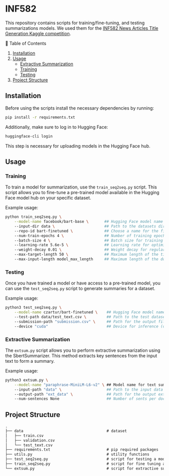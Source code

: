 # INF582

This repository contains scripts for training/fine-tuning, and testing summarizations models. We used them for the [INF582 News Articles Title Generation Kaggle competition](https://www.kaggle.com/competitions/inf582-news-articles-title-generation).

📝 Table of Contents
1. [Installation](#installation)
2. [Usage](#usage)
   - [Extractive Summarization](#extractive-summarization)
   - [Training](#training)
   - [Testing](#testing)
3. [Project Structure](#project-structure)

## Installation
Before using the scripts install the necessary dependencies by running:
```bash
pip install -r requirements.txt
```
Additionally, make sure to log in to Hugging Face:
```bash
huggingface-cli login
```
This step is necessary for uploading models in the Hugging Face hub.

## Usage
### Training
To train a model for summarization, use the `train_seq2seq.py` script. This script allows you to fine-tune a pre-trained model available in the Hugging Face model hub on your specific dataset.

Example usage:
```bash
python train_seq2seq.py \
    --model-name facebook/bart-base \       ## Hugging Face model name
    --input-dir data \                      ## Path to the datasets dir (containing a 'train.csv' and 'validation.csv')
    --repo-id bart-finetuned \              ## Choose a name for the fine-tuned model repository
    --num-train-epochs 4 \                  ## Number of training epochs
    --batch-size 4 \                        ## Batch size for training
    --learning-rate 5.6e-5 \                ## Learning rate for optimization
    --weight-decay 0.01 \                   ## Weight decay for regularization
    --max-target-length 50 \                ## Maximum length of the titles
    --max-input-length model_max_length     ## Maximum length of the documents
```

### Testing
Once you have trained a model or have access to a pre-trained model, you can use the `test_seq2seq.py` script to generate summaries for a dataset.

Example usage:
```bash
python3 test_seq2seq.py \
    --model-name czartur/bart-finetuned \    ## Hugging Face model name
    --test-path data/test_text.csv \         ## Path to the test dataset
    --submission-path "submission.csv" \     ## Path for the output file
    --device "cuda"                          ## Device for inference (default: "cuda" if available, else "cpu")

```

### Extractive Summarization
The `extsum.py` script allows you to perform extractive summarization using the SbertSummarizer. This method extracts key sentences from the input text to form a summary.

Example usage:
```bash
python3 extsum.py \
    --model-name "paraphrase-MiniLM-L6-v2" \ ## Model name for text summarization
    --input-path "data" \                    ## Path to the input data
    --output-path "ext_data" \               ## Path for the output extracted summaries
    --num-sentences None                     ## Number of sents per doc to extract (if None, model selects auto)
```

## Project Structure
```markdown
.
├── data                                     # dataset
│   ├── train.csv
│   ├── validation.csv
│   └── test_text.csv
├── requirements.txt                         # pip required packages
├── utils.py                                 # utility functions
├── test_seq2seq.py                          # script for testing a model (generate output)
├── train_seq2seq.py                         # script for fine tuning a model
└── extsum.py                                # script for extractive summarize the dataset
```
